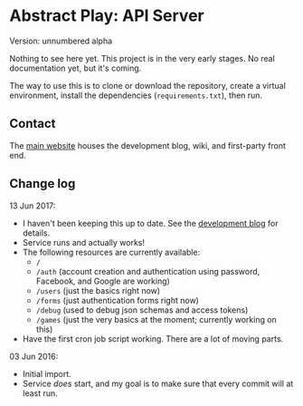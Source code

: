 # Abstract Play: API Server

Version: unnumbered alpha

Nothing to see here yet. This project is in the very early stages. No real documentation yet, but it's coming.

The way to use this is to clone or download the repository, create a virtual environment, install the dependencies (`requirements.txt`), then run.

## Contact

The [main website](https://www.abstractplay.com) houses the development blog, wiki, and first-party front end.

## Change log

13 Jun 2017:

  * I haven't been keeping this up to date. See the [development blog](https://www.abstractplay.com/blog) for details.
  * Service runs and actually works!
  * The following resources are currently available:
    * `/`
    * `/auth` (account creation and authentication using password, Facebook, and Google are working)
    * `/users` (just the basics right now)
    * `/forms` (just authentication forms right now)
    * `/debug` (used to debug json schemas and access tokens)
    * `/games` (just the very basics at the moment; currently working on this)
  * Have the first cron job script working. There are a lot of moving parts.

03 Jun 2016:

  * Initial import.
  * Service *does* start, and my goal is to make sure that every commit will at least run.
